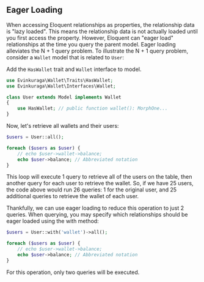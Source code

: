 ## Eager Loading

When accessing Eloquent relationships as properties, the relationship data is "lazy loaded". 
This means the relationship data is not actually loaded until you first access the property. However, Eloquent can "eager load" relationships at the time you query the parent model. Eager loading alleviates the N + 1 query problem. To illustrate the N + 1 query problem, consider a `Wallet` model that is related to `User`:

Add the `HasWallet` trait and `Wallet` interface to model.
```php
use Evinkuraga\Wallet\Traits\HasWallet;
use Evinkuraga\Wallet\Interfaces\Wallet;

class User extends Model implements Wallet
{
    use HasWallet; // public function wallet(): MorphOne...
}
```

Now, let's retrieve all wallets and their users:

```php
$users = User::all();

foreach ($users as $user) {
    // echo $user->wallet->balance;
    echo $user->balance; // Abbreviated notation
}
```

This loop will execute 1 query to retrieve all of the users on the table, then another query for each user to retrieve the wallet. So, if we have 25 users, the code above would run 26 queries: 1 for the original user, and 25 additional queries to retrieve the wallet of each user.

Thankfully, we can use eager loading to reduce this operation to just 2 queries. When querying, you may specify which relationships should be eager loaded using the with method:

```php
$users = User::with('wallet')->all();

foreach ($users as $user) {
    // echo $user->wallet->balance;
    echo $user->balance; // Abbreviated notation
}
```

For this operation, only two queries will be executed.
